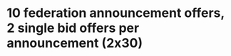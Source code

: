 10 federation announcement offers, 2 single bid offers per announcement (2x30)
======================================
